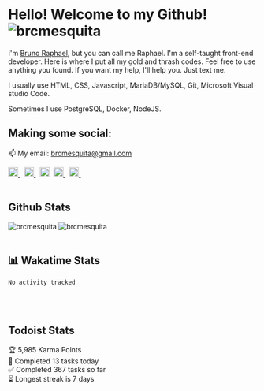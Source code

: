 # Hello! Welcome to my Github! <img src="https://komarev.com/ghpvc/?username=brcmesquita&label=Profile%20views&color=0e75b6&style=flat" alt="brcmesquita" />

I'm <a href="https://brunoraphael.com.br/">Bruno Raphael</a>, but you can call me Raphael. I'm a self-taught front-end developer. Here is where I put all my gold and thrash codes. Feel free to use anything you found. If you want my help, I'll help you. Just text me.

I usually use HTML, CSS, Javascript, MariaDB/MySQL, Git, Microsoft Visual studio Code.

Sometimes I use PostgreSQL, Docker, NodeJS.

## Making some social:

📫 My email: [brcmesquita@gmail.com](mailto:brcmesquita@gmail.com)

<a href="https://linkedin.com/in/brcmesquita/" target="blank">
  <img src="https://raw.githubusercontent.com/rahuldkjain/github-profile-readme-generator/master/src/images/icons/Social/linked-in-alt.svg" alt="brcmesquita/" width="20" />
</a>&nbsp
<a href="https://stackoverflow.com/users/9330772" target="blank">
  <img src="https://raw.githubusercontent.com/rahuldkjain/github-profile-readme-generator/master/src/images/icons/Social/stack-overflow.svg" alt="Bruno Raphael's StackOverflow" width="20" />
</a>&nbsp
<a href="https://www.instagram.com/brcmesquita/" target="blank">
  <img src="https://raw.githubusercontent.com/rahuldkjain/github-profile-readme-generator/master/src/images/icons/Social/instagram.svg" alt="brcmesquita/" width="20" /></a>&nbsp
<a href="https://www.twitter.com/brcmesquita/" target="blank">
  <img src="https://raw.githubusercontent.com/rahuldkjain/github-profile-readme-generator/master/src/images/icons/Social/twitter.svg" alt="brcmesquita/" width="20" />
</a>&nbsp
<a href="https://www.youtube.com/channel/uc4h3q-9asdgmvtz_morcu4q" target="blank">
  <img src="https://raw.githubusercontent.com/rahuldkjain/github-profile-readme-generator/master/src/images/icons/Social/youtube.svg" alt="https://www.youtube.com/channel/UC4H3q-9ASDGmvtZ_MORCU4Q" width="20" />
</a>&nbsp
<br /><br />

## Github Stats

<img src="https://github-readme-stats.vercel.app/api?username=brcmesquita&show_icons=true&theme=gotham" alt="brcmesquita" />

<img src="https://github-readme-streak-stats.herokuapp.com/?user=brcmesquita&theme=gotham" alt="brcmesquita" />
<br /><br />

## 📊 Wakatime Stats

<!--START_SECTION:waka-->

```text
No activity tracked
```

<!--END_SECTION:waka-->

<br /><br />

## Todoist Stats

<!-- TODO-IST:START -->
🏆  5,985 Karma Points           
🌸  Completed 13 tasks today           
✅  Completed 367 tasks so far           
⏳  Longest streak is 7 days
<!-- TODO-IST:END -->
